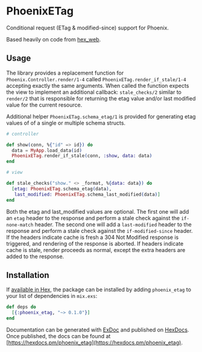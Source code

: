 # PhoenixETag

Conditional request (ETag & modified-since) support for Phoenix.

Based heavily on code from [hex_web](https://github.com/hexpm/hex_web).

## Usage

The library provides a replacement function for `Phoenix.Controller.render/1-4`
called `PhoenixETag.render_if_stale/1-4` accepting exactly the same arguments.
When called the function expects the view to implement an additional callback:
`stale_checks/2` similar to `render/2` that is responsible for returning the
etag value and/or last modified value for the current resource.

Additional helper `PhoenixETag.schema_etag/1` is provided for generating etag
values of of a single or multiple schema structs.

```elixir
# controller

def show(conn, %{"id" => id}) do
  data = MyApp.load_data(id)
  PhoenixETag.render_if_stale(conn, :show, data: data)
end

# view

def stale_checks("show." <> _format, %{data: data}) do
  [etag: PhoenixETag.schema_etag(data), 
   last_modified: PhoenixETag.schema_last_modified(data)]
end
```

Both the etag and last_modified values are optional. The first one will add an
`etag` header to the response and perform a stale check against the
`if-none-match` header. The second one will add a `last-modified` header to the
response and perform a stale check against the `if-modified-since` header.
If the headers indicate cache is fresh a 304 Not Modified response is triggered,
and rendering of the response is aborted. If headers indicate cache is stale,
render proceeds as normal, except the extra headers are added to the response.

## Installation

If [available in Hex](https://hex.pm/docs/publish), the package can be installed
by adding `phoenix_etag` to your list of dependencies in `mix.exs`:

```elixir
def deps do
  [{:phoenix_etag, "~> 0.1.0"}]
end
```

Documentation can be generated with [ExDoc](https://github.com/elixir-lang/ex_doc)
and published on [HexDocs](https://hexdocs.pm). Once published, the docs can
be found at [https://hexdocs.pm/phoenix_etag](https://hexdocs.pm/phoenix_etag).

